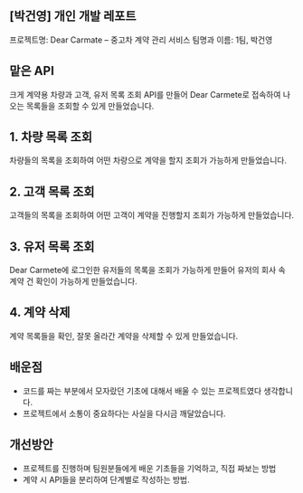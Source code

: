 ## [박건영] 개인 개발 레포트
프로젝트명: Dear Carmate – 중고차 계약 관리 서비스
팀명과 이름: 1팀, 박건영

## 맡은 API
크게 계약용 차량과 고객, 유저 목록 조회 API를 만들어 Dear Carmete로 접속하여 나오는 목록들을 조회할 수 있게 만들었습니다.

## 1. 차량 목록 조회
차량들의 목록을 조회하여 어떤 차량으로 계약을 할지 조회가 가능하게 만들었습니다.

## 2. 고객 목록 조회
고객들의 목록을 조회하여 어떤 고객이 계약을 진행할지 조회가 가능하게 만들었습니다.

## 3. 유저 목록 조회
Dear Carmete에 로그인한 유저들의 목록을 조회가 가능하게 만들어 유저의 회사 속 계약 건 확인이 가능하게 만들었습니다.

## 4. 계약 삭제
계약 목록들을 확인, 잘못 올라간 계약을 삭제할 수 있게 만들었습니다.

## 배운점
- 코드를 짜는 부분에서 모자랐던 기초에 대해서 배울 수 있는 프로젝트였다 생각합니다.
- 프로젝트에서 소통이 중요하다는 사실을 다시금 깨달았습니다.

## 개선방안
- 프로젝트를 진행하며 팀원분들에게 배운 기초들을 기억하고, 직접 짜보는 방법
- 계약 시 API들을 분리하여 단계별로 작성하는 방법.
